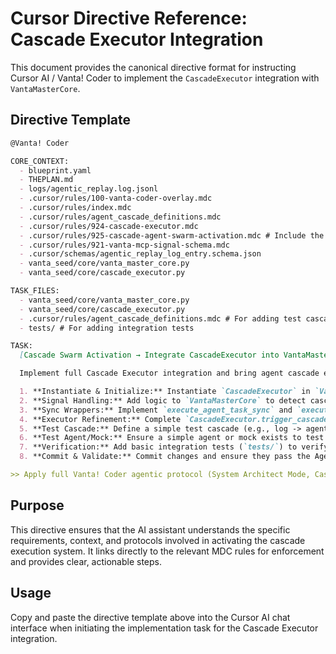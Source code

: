 # Cursor Directive Reference: Cascade Executor Integration

This document provides the canonical directive format for instructing Cursor AI / Vanta! Coder to implement the `CascadeExecutor` integration with `VantaMasterCore`.

## Directive Template

```markdown
@Vanta! Coder

CORE_CONTEXT:
  - blueprint.yaml
  - THEPLAN.md
  - logs/agentic_replay.log.jsonl
  - .cursor/rules/100-vanta-coder-overlay.mdc
  - .cursor/rules/index.mdc
  - .cursor/rules/agent_cascade_definitions.mdc
  - .cursor/rules/924-cascade-executor.mdc
  - .cursor/rules/925-cascade-agent-swarm-activation.mdc # Include the activation protocol
  - .cursor/rules/921-vanta-mcp-signal-schema.mdc
  - .cursor/schemas/agentic_replay_log_entry.schema.json
  - vanta_seed/core/vanta_master_core.py
  - vanta_seed/core/cascade_executor.py

TASK_FILES:
  - vanta_seed/core/vanta_master_core.py
  - vanta_seed/core/cascade_executor.py
  - .cursor/rules/agent_cascade_definitions.mdc # For adding test cascade
  - tests/ # For adding integration tests

TASK:
  [Cascade Swarm Activation → Integrate CascadeExecutor into VantaMasterCore]

  Implement full Cascade Executor integration and bring agent cascade execution online, adhering strictly to `.cursor/rules/924-cascade-executor.mdc` and `.cursor/rules/925-cascade-agent-swarm-activation.mdc`.

  1. **Instantiate & Initialize:** Instantiate `CascadeExecutor` in `VantaMasterCore.__init__` (passing `self`).
  2. **Signal Handling:** Add logic to `VantaMasterCore` to detect cascade trigger signals and call `self.cascade_executor.trigger_cascade(...)`.
  3. **Sync Wrappers:** Implement `execute_agent_task_sync` and `execute_tool_calls_sync` in `VantaMasterCore` to synchronously execute steps and return results/status.
  4. **Executor Refinement:** Complete `CascadeExecutor.trigger_cascade` to use sync wrappers, handle results, implement `on_failure`, and log events according to the schema.
  5. **Test Cascade:** Define a simple test cascade (e.g., log -> agent task -> log) in `agent_cascade_definitions.mdc`.
  6. **Test Agent/Mock:** Ensure a simple agent or mock exists to test the agent task step.
  7. **Verification:** Add basic integration tests (`tests/`) to verify cascade triggering and execution via `VantaMasterCore`.
  8. **Commit & Validate:** Commit changes and ensure they pass the Agentic Build and Validate CI workflow.

>> Apply full Vanta! Coder agentic protocol (System Architect Mode, Cascade Swarm Bootstrap, RL Logging). Ensure all code meets quality standards (linting, typing) and logging conforms to `agentic_replay_log_entry.schema.json`.
```

## Purpose

This directive ensures that the AI assistant understands the specific requirements, context, and protocols involved in activating the cascade execution system. It links directly to the relevant MDC rules for enforcement and provides clear, actionable steps.

## Usage

Copy and paste the directive template above into the Cursor AI chat interface when initiating the implementation task for the Cascade Executor integration. 